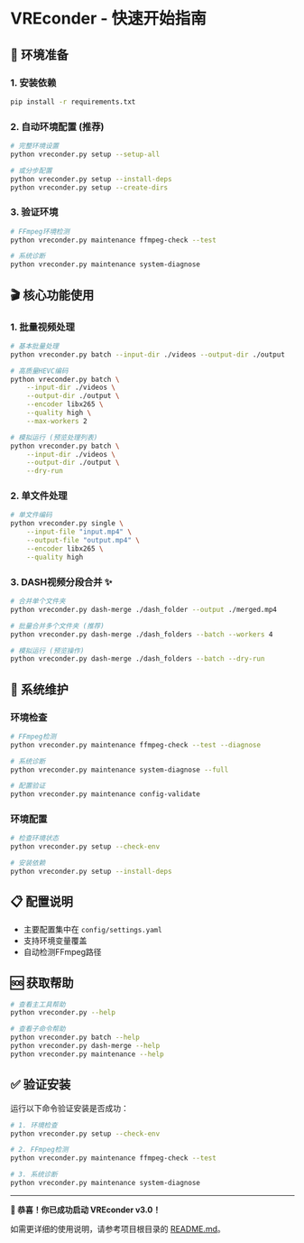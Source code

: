# VREconder - 快速开始指南

## 🚀 环境准备

### 1. 安装依赖
```bash
pip install -r requirements.txt
```

### 2. 自动环境配置 (推荐)
```bash
# 完整环境设置
python vreconder.py setup --setup-all

# 或分步配置
python vreconder.py setup --install-deps
python vreconder.py setup --create-dirs
```

### 3. 验证环境
```bash
# FFmpeg环境检测
python vreconder.py maintenance ffmpeg-check --test

# 系统诊断
python vreconder.py maintenance system-diagnose
```

## 🎬 核心功能使用

### 1. 批量视频处理
```bash
# 基本批量处理
python vreconder.py batch --input-dir ./videos --output-dir ./output

# 高质量HEVC编码
python vreconder.py batch \
    --input-dir ./videos \
    --output-dir ./output \
    --encoder libx265 \
    --quality high \
    --max-workers 2

# 模拟运行 (预览处理列表)
python vreconder.py batch \
    --input-dir ./videos \
    --output-dir ./output \
    --dry-run
```

### 2. 单文件处理
```bash
# 单文件编码
python vreconder.py single \
    --input-file "input.mp4" \
    --output-file "output.mp4" \
    --encoder libx265 \
    --quality high
```

### 3. DASH视频分段合并 ✨
```bash
# 合并单个文件夹
python vreconder.py dash-merge ./dash_folder --output ./merged.mp4

# 批量合并多个文件夹 (推荐)
python vreconder.py dash-merge ./dash_folders --batch --workers 4

# 模拟运行 (预览操作)
python vreconder.py dash-merge ./dash_folders --batch --dry-run
```

## 🔧 系统维护

### 环境检查
```bash
# FFmpeg检测
python vreconder.py maintenance ffmpeg-check --test --diagnose

# 系统诊断
python vreconder.py maintenance system-diagnose --full

# 配置验证
python vreconder.py maintenance config-validate
```

### 环境配置
```bash
# 检查环境状态
python vreconder.py setup --check-env

# 安装依赖
python vreconder.py setup --install-deps
```

## 📋 配置说明

- 主要配置集中在 `config/settings.yaml`
- 支持环境变量覆盖
- 自动检测FFmpeg路径

## 🆘 获取帮助

```bash
# 查看主工具帮助
python vreconder.py --help

# 查看子命令帮助
python vreconder.py batch --help
python vreconder.py dash-merge --help
python vreconder.py maintenance --help
```

## ✅ 验证安装

运行以下命令验证安装是否成功：

```bash
# 1. 环境检查
python vreconder.py setup --check-env

# 2. FFmpeg检测
python vreconder.py maintenance ffmpeg-check --test

# 3. 系统诊断
python vreconder.py maintenance system-diagnose
```

---

**🎉 恭喜！你已成功启动 VREconder v3.0！**

如需更详细的使用说明，请参考项目根目录的 [README.md](../README.md)。 
